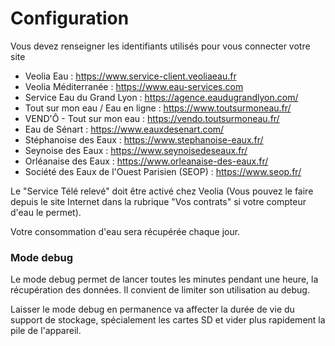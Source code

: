 # Configuration

Vous devez renseigner les identifiants utilisés pour vous connecter votre site
- Veolia Eau : https://www.service-client.veoliaeau.fr
- Veolia Méditerranée : https://www.eau-services.com
- Service Eau du Grand Lyon : https://agence.eaudugrandlyon.com/
- Tout sur mon eau / Eau en ligne : https://www.toutsurmoneau.fr/
- VEND'Ô - Tout sur mon eau : https://vendo.toutsurmoneau.fr/
- Eau de Sénart : https://www.eauxdesenart.com/
- Stéphanoise des Eaux : https://www.stephanoise-eaux.fr/
- Seynoise des Eaux : https://www.seynoisedeseaux.fr/
- Orléanaise des Eaux : https://www.orleanaise-des-eaux.fr/
- Société des Eaux de l'Ouest Parisien (SEOP) : https://www.seop.fr/

Le "Service Télé relevé" doit être activé chez Veolia (Vous pouvez le faire depuis le site Internet dans la rubrique "Vos contrats" si votre compteur d'eau le permet).

Votre consommation d'eau sera récupérée chaque jour.

### Mode debug

Le mode debug permet de lancer toutes les minutes pendant une heure, la récupération des données. Il convient de limiter son utilisation au debug.

Laisser le mode debug en permanence va affecter la durée de vie du support de stockage, spécialement les cartes SD et vider plus rapidement la pile de l'appareil.

